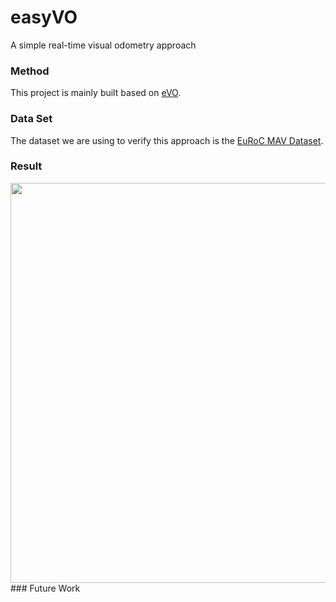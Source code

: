 # easyVO
A simple real-time visual odometry approach
### Method
This project is mainly built based on [eVO](http://w3.onera.fr/copernic/sites/w3.onera.fr.copernic/files/documents/conference_papers/2013_-_iros_-_evo_a_realtime_embedded_stereo_odometry_for_mav_applications.pdf).
### Data Set
The dataset we are using to verify this approach is the [EuRoC MAV Dataset](https://projects.asl.ethz.ch/datasets/doku.php?id=kmavvisualinertialdatasets).
### Result
<div align=center><img width="640" src="https://github.com/0Jiahao/easyVO/blob/master/result.gif"/></div> 
### Future Work

